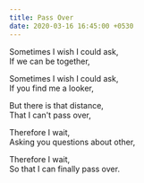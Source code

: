 ```yaml
---
title: Pass Over
date: 2020-03-16 16:45:00 +0530
---
```


Sometimes I wish I could ask,<br>
If we can be together,<br>

Sometimes I wish I could ask,<br>
If you find me a looker,<br>

But there is that distance,<br>
That I can't pass over,<br>

Therefore I wait,<br>
Asking you questions about other,<br>

Therefore I wait,<br>
So that I can finally pass over.
